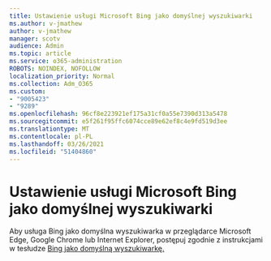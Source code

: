 ```yaml
---
title: Ustawienie usługi Microsoft Bing jako domyślnej wyszukiwarki
ms.author: v-jmathew
author: v-jmathew
manager: scotv
audience: Admin
ms.topic: article
ms.service: o365-administration
ROBOTS: NOINDEX, NOFOLLOW
localization_priority: Normal
ms.collection: Adm_O365
ms.custom:
- "9005423"
- "9289"
ms.openlocfilehash: 96cf8e223921ef175a31cf0a55e7390d313a5478
ms.sourcegitcommit: e5f261f95ffc6074cce89e62ef8c4e9fd519d3ee
ms.translationtype: MT
ms.contentlocale: pl-PL
ms.lasthandoff: 03/26/2021
ms.locfileid: "51404860"
---
```

# <a name="make-microsoft-bing-your-default-search-engine"></a>Ustawienie usługi Microsoft Bing jako domyślnej wyszukiwarki

Aby usługa Bing jako domyślna wyszukiwarka w przeglądarce Microsoft Edge, Google Chrome lub Internet Explorer, postępuj zgodnie z instrukcjami w tesłudze [Bing jako domyślną wyszukiwarkę.](https://go.microsoft.com/fwlink/?linkid=2148834)
